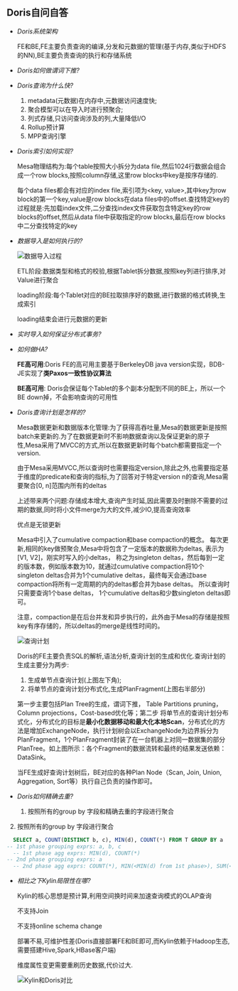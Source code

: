 ## Doris自问自答

- _Doris系统架构_

  FE和BE,FE主要负责查询的编译,分发和元数据的管理(基于内存,类似于HDFS的NN),BE主要负责查询的执行和存储系统

- _Doris如何做谓词下推?_

- _Doris查询为什么快?_

  1. metadata(元数据)在内存中,元数据访问速度快;
  2. 聚合模型可以在导入时进行预聚合;
  3. 列式存储,只访问查询涉及的列,大量降低I/O
  4. Rollup预计算
  5. MPP查询引擎

- _Doris索引如何实现?_

  Mesa物理结构为:每个table按照大小拆分为data file,然后1024行数据会组合成一个row blocks,按照column存储,这里row blocks中key是按序存储的.

  每个data files都会有对应的index file,索引项为<key, value>,其中key为row block的第一个key,value是row blocks在data files中的offset.查找特定key的过程就是:先加载index文件,二分查找index文件获取包含特定key的row blocks的offset,然后从data file中获取指定的row blocks,最后在row blocks中二分查找特定的key

- _数据导入是如何执行的?_

  ![数据导入过程](http://static.zybuluo.com/kangkaisen/iaztr5b7lfu7oj7ohmyjae49/%E5%B1%8F%E5%B9%95%E5%BF%AB%E7%85%A7%202018-04-18%20%E4%B8%8B%E5%8D%8811.29.48.png)

  ETL阶段:数据类型和格式的校验,根据Tablet拆分数据,按照key列进行排序,对Value进行聚合

  loading阶段:每个Tablet对应的BE拉取排序好的数据,进行数据的格式转换,生成索引	

  loading结束会进行元数据的更新

- _实时导入如何保证分布式事务?_

- _如何做HA?_

  **FE高可用**:Doris FE的高可用主要基于BerkeleyDB java version实现，BDB-JE实现了**类Paxos一致性协议算法**

  **BE高可用**: Doris会保证每个Tablet的多个副本分配到不同的BE上，所以一个BE down掉，不会影响查询的可用性

- _Doris查询计划是怎样的?_

  Mesa数据更新和数据版本化管理:为了获得高吞吐量,Mesa的数据更新是按照batch来更新的.为了在数据更新时不影响数据查询以及保证更新的原子性,Mesa采用了MVCC的方式,所以在数据更新时每个batch都需要指定一个version.

  由于Mesa采用MVCC,所以查询时也需要指定version,除此之外,也需要指定基于维度的predicate和查询的指标,为了回答对于特定version n的查询,Mesa需要聚合[0, n]范围内所有的deltas

  上述带来两个问题:存储成本增大,查询产生时延,因此需要及时删除不需要的过期的数据,同时将小文件merge为大的文件,减少IO,提高查询效率

  优点是无锁更新

  Mesa中引入了cumulative compaction和base compaction的概念。 每次更新,相同的key做预聚合,Mesa中将包含了一定版本的数据称为deltas, 表示为[V1, V2]，刚实时写入的小deltas， 称之为singleton deltas，然后每到一定的版本数，例如版本数为10，就通过cumulative compaction将10个singleton deltas合并为1个cumulative deltas，最终每天会通过base compaction将所有一定周期的内的deltas都合并为base deltas。 所以查询时只需要查询1个base deltas， 1个cumulative deltas和少数singleton deltas即可。

  注意，compaction是在后台并发和异步执行的，此外由于Mesa的存储是按照key有序存储的，所以deltas的merge是线性时间的。

  ![查询计划](http://static.zybuluo.com/kangkaisen/79z437wez74gf51x9ceec4ov/palo-impala.png)

  Doris的FE主要负责SQL的解析,语法分析,查询计划的生成和优化.查询计划的生成主要分为两步:

  1. 生成单节点查询计划(上图左下角);
  2. 将单节点的查询计划分布式化,生成PlanFragment(上图右半部分)

  第一步主要包括Plan Tree的生成，谓词下推， Table Partitions pruning，Column projections，Cost-based优化等；第二步 将单节点的查询计划分布式化，分布式化的目标是**最小化数据移动和最大化本地Scan**，分布式化的方法是增加ExchangeNode，执行计划树会以ExchangeNode为边界拆分为PlanFragment，1个PlanFragment封装了在一台机器上对同一数据集的部分PlanTree。如上图所示：各个Fragment的数据流转和最终的结果发送依赖：DataSink。

  当FE生成好查询计划树后，BE对应的各种Plan Node（Scan, Join, Union, Aggregation, Sort等）执行自己负责的操作即可。

- _Doris如何精确去重?_

  1. 按照所有的group by 字段和精确去重的字段进行聚合
2. 按照所有的group by 字段进行聚合
  
```sql
  SELECT a, COUNT(DISTINCT b, c), MIN(d), COUNT(*) FROM T GROUP BY a
-- 1st phase grouping exprs: a, b, c
  -- 1st phase agg exprs: MIN(d), COUNT(*)
-- 2nd phase grouping exprs: a
  -- 2nd phase agg exprs: COUNT(*), MIN(<MIN(d) from 1st phase>), SUM(<COUNT(*) from 1st phase>)
  ```
  
- _相比之下Kylin局限性在哪?_

  Kylin的核心思想是预计算,利用空间换时间来加速查询模式的OLAP查询

  不支持Join

  不支持online schema change

  部署不易,可维护性差(Doris直接部署FE和BE即可,而Kylin依赖于Hadoop生态,需要搭建Hive,Spark,HBase客户端)

  维度属性变更需要重刷历史数据,代价过大.
  
  ![Kylin和Doris对比](https://blog.bcmeng.com/post/media/15545480639031/kylin-doris.png)
  
  
